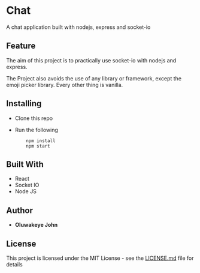 # Chat

A chat application built with nodejs, express and socket-io

## Feature

The aim of this project is to practically use socket-io with nodejs and express.

The Project also avoids the use of any library or framework, except the emoji picker library. Every other thing is vanilla.

## Installing

- Clone this repo
- Run the following

  ```
      npm install
      npm start
  ```

## Built With

- React
- Socket IO
- Node JS

## Author

- **Oluwakeye John**

## License

This project is licensed under the MIT License - see the [LICENSE.md](LICENSE.md) file for details
